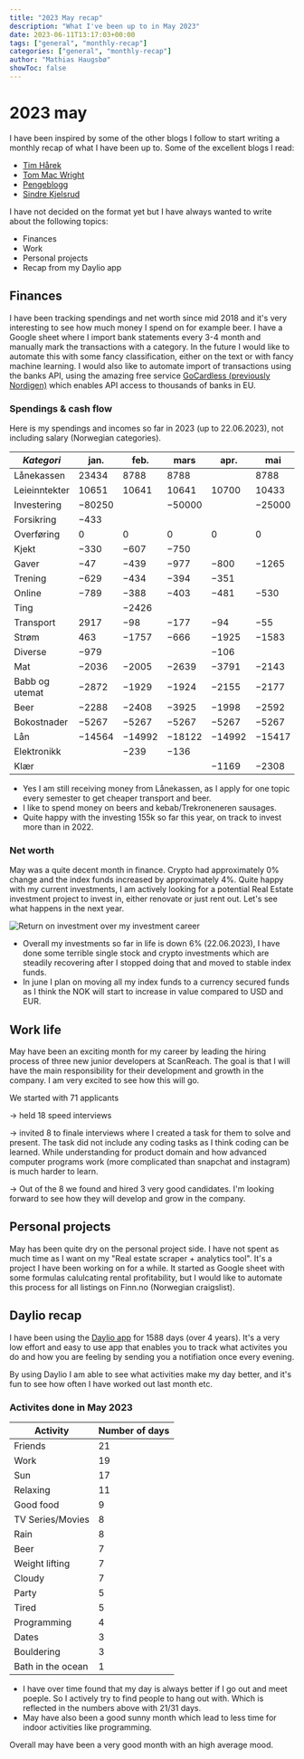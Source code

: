 ```yaml
---
title: "2023 May recap"
description: "What I've been up to in May 2023"
date: 2023-06-11T13:17:03+00:00
tags: ["general", "monthly-recap"]
categories: ["general", "monthly-recap"]
author: "Mathias Haugsbø"
showToc: false
---
```


# 2023 may

I have been inspired by some of the other blogs I follow to start writing a monthly recap of what I have been up to.
Some of the excellent blogs I read:

- [Tim Hårek](https://timharek.no/blog/2023-may-recently/)
- [Tom Mac Wright](https://macwright.com/2023/06/01/recently.html)
- [Pengeblogg](https://pengeblogg.bloggnorge.com/2023/01/31/2023-status-etter-januar/)
- [Sindre Kjelsrud](https://kjelsrud.dev/blog-posts/life/may23/)

I have not decided on the format yet but I have always wanted to write about the following topics:

- Finances
- Work
- Personal projects
- Recap from my Daylio app

## Finances

I have been tracking spendings and net worth since mid 2018 and it's very interesting to see how much money I spend on for example beer. I have a Google sheet where I import bank statements every 3-4 month and manually mark the transactions with a category. In the future I would like to automate this with some fancy classification, either on the text or with fancy machine learning.
I would also like to automate import of transactions using the banks API, using the amazing free service [GoCardless (previously Nordigen)](https://gocardless.com/bank-account-data/) which enables API access to thousands of banks in EU.

### Spendings & cash flow

Here is my spendings and incomes so far in 2023 (up to 22.06.2023), not including salary (Norwegian categories).

| **_Kategori_** | **jan.** | **feb.** | **mars** | **apr.** | **mai** | **juni** | **Sum** |
| -------------- | -------- | -------- | -------- | -------- | ------- | -------- | ------- |
| Lånekassen     | 23434    | 8788     | 8788     |          | 8788    | 11717    | 61514   |
| Leieinntekter  | 10651    | 10641    | 10641    | 10700    | 10433   | 10641    | 63707   |
| Investering    | −80250   |          | −50000   |          | −25000  | 198      | −155052 |
| Forsikring     | −433     |          |          |          |         | 109      | −324    |
| Overføring     | 0        | 0        | 0        | 0        | 0       | 0        | 0       |
| Kjekt          | −330     | −607     | −750     |          |         | −10      | −1697   |
| Gaver          | −47      | −439     | −977     | −800     | −1265   | −100     | −3628   |
| Trening        | −629     | −434     | −394     | −351     |         | −458     | −2266   |
| Online         | −789     | −388     | −403     | −481     | −530    | −465     | −3057   |
| Ting           |          | −2426    |          |          |         | −528     | −2954   |
| Transport      | 2917     | −98      | −177     | −94      | −55     | −530     | 1963    |
| Strøm          | 463      | −1757    | −666     | −1925    | −1583   | −874     | −6342   |
| Diverse        | −979     |          |          | −106     |         | −1187    | −2272   |
| Mat            | −2036    | −2005    | −2639    | −3791    | −2143   | −1736    | −14350  |
| Babb og utemat | −2872    | −1929    | −1924    | −2155    | −2177   | −2159    | −13215  |
| Beer           | −2288    | −2408    | −3925    | −1998    | −2592   | −2634    | −15845  |
| Bokostnader    | −5267    | −5267    | −5267    | −5267    | −5267   | −5267    | −31602  |
| Lån            | −14564   | −14992   | −18122   | −14992   | −15417  | −15413   | −93500  |
| Elektronikk    |          | −239     | −136     |          |         |          | −375    |
| Klær           |          |          |          | −1169    | −2308   |          | −3477   |

- Yes I am still receiving money from Lånekassen, as I apply for one topic every semester to get cheaper transport and beer.
- I like to spend money on beers and kebab/Trekroneneren sausages.
- Quite happy with the investing 155k so far this year, on track to invest more than in 2022.

### Net worth

May was a quite decent month in finance. Crypto had approximately 0% change and the index funds increased by approximately 4%. Quite happy with my current investments, I am actively looking for a potential Real Estate investment project to invest in, either renovate or just rent out. Let's see what happens in the next year.

![Return on investment over my investment career](/2023-may-ROI.png)

- Overall my investments so far in life is down 6% (22.06.2023), I have done some terrible single stock and crypto investments which are steadily recovering after I stopped doing that and moved to stable index funds.
- In june I plan on moving all my index funds to a currency secured funds as I think the NOK will start to increase in value compared to USD and EUR.

## Work life

May have been an exciting month for my career by leading the hiring process of three new junior developers at ScanReach. The goal is that I will have the main responsibility for their development and growth in the company. I am very excited to see how this will go.

We started with 71 applicants

-> held 18 speed interviews

-> invited 8 to finale interviews where I created a task for them to solve and present. The task did not include any coding tasks as I think coding can be learned. While understanding for product domain and how advanced computer programs work (more complicated than snapchat and instagram) is much harder to learn.

-> Out of the 8 we found and hired 3 very good candidates. I'm looking forward to see how they will develop and grow in the company.

## Personal projects

May has been quite dry on the personal project side. I have not spent as much time as I want on my "Real estate scraper + analytics tool". It's a project I have been working on for a while. It started as Google sheet with some formulas calulcating rental profitability, but I would like to automate this process for all listings on Finn.no (Norwegian craigslist).

## Daylio recap

I have been using the [Daylio app](https://daylio.net/) for 1588 days (over 4 years). It's a very low effort and easy to use app that enables you to track what activites you do and how you are feeling by sending you a notifiation once every evening.

By using Daylio I am able to see what activities make my day better, and it's fun to see how often I have worked out last month etc.

### Activites done in May 2023

| Activity          | Number of days |
| ----------------- | -------------- |
| Friends           | 21             |
| Work              | 19             |
| Sun               | 17             |
| Relaxing          | 11             |
| Good food         | 9              |
| TV Series/Movies  | 8              |
| Rain              | 8              |
| Beer              | 7              |
| Weight lifting    | 7              |
| Cloudy            | 7              |
| Party             | 5              |
| Tired             | 5              |
| Programming       | 4              |
| Dates             | 3              |
| Bouldering        | 3              |
| Bath in the ocean | 1              |

- I have over time found that my day is always better if I go out and meet poeple. So I actively try to find people to hang out with. Which is reflected in the numbers above with 21/31 days.
- May have also been a good sunny month which lead to less time for indoor activities like programming.

Overall may have been a very good month with an high average mood.
